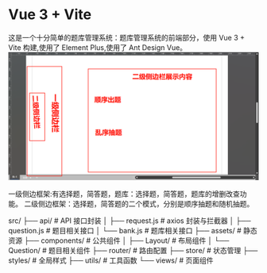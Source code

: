 # Vue 3 + Vite

这是一个十分简单的题库管理系统：题库管理系统的前端部分，使用 Vue 3 + Vite 构建,使用了 Element Plus,使用了 Ant Design Vue。
![img.png](img.png)

一级侧边框架:有选择题，简答题，题库：选择题，简答题，题库的增删改查功能。
二级侧边框架：选择题，简答题的二个模式，分别是顺序抽题和随机抽题。






src/
├── api/                # API 接口封装
│   ├── request.js      # axios 封装与拦截器
│   ├── question.js     # 题目相关接口
│   └── bank.js         # 题库相关接口
├── assets/             # 静态资源
├── components/         # 公共组件
│   ├── Layout/         # 布局组件
│   └── Question/       # 题目相关组件
├── router/             # 路由配置
├── store/              # 状态管理
├── styles/             # 全局样式
├── utils/              # 工具函数
└── views/              # 页面组件